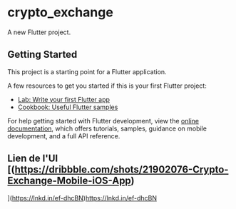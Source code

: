 # crypto_exchange

A new Flutter project.

## Getting Started

This project is a starting point for a Flutter application.

A few resources to get you started if this is your first Flutter project:

- [Lab: Write your first Flutter app](https://docs.flutter.dev/get-started/codelab)
- [Cookbook: Useful Flutter samples](https://docs.flutter.dev/cookbook)

For help getting started with Flutter development, view the
[online documentation](https://docs.flutter.dev/), which offers tutorials,
samples, guidance on mobile development, and a full API reference.
## Lien de l'UI [(https://dribbble.com/shots/21902076-Crypto-Exchange-Mobile-iOS-App)
](https://lnkd.in/ef-dhcBN)https://lnkd.in/ef-dhcBN
